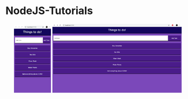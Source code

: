 # NodeJS-Tutorials
<p align="center">
  <img src="Mobile.png" width="20%" height="20%" />
  <img src="Browser.png" width="70%" height="70%" />
</p>